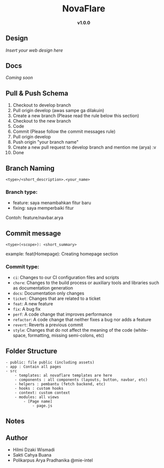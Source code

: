 **<h1 style="text-align:center;">NovaFlare</h1>**

<h4 style="text-align:center;">v1.0.0</h4>

## Design

_Insert your web design here_

## Docs

_Coming soon_

## Pull & Push Schema

1. Checkout to develop branch
2. Pull origin develop (awas sampe ga dilakuin)
3. Create a new branch (Please read the rule below this section)
4. Checkout to the new branch
5. Code
6. Commit (Please follow the commit messages rule)
7. Pull origin develop
8. Push origin "your branch name"
9. Create a new pull request to develop branch and mention me (arya) :v
10. Done

## Branch Naming

```
<type>/<short_description>.<your_name>
```

### Branch type:

- feature: saya menambahkan fitur baru
- fixing: saya memperbaiki fitur

Contoh: feature/navbar.arya

## Commit message

```
<type>(<scope>): <short_summary>
```

example: feat(Homepage): Creating homepage section

### Commit type:

- `ci`: Changes to our CI configuration files and scripts
- `chore`: Changes to the build process or auxiliary tools and libraries such as documentation
  generation
- `docs`: Documentation only changes
- `ticket`: Changes that are related to a ticket
- `feat`: A new feature
- `fix`: A bug fix
- `perf`: A code change that improves performance
- `refactor`: A code change that neither fixes a bug nor adds a feature
- `revert`: Reverts a previous commit
- `style`: Changes that do not affect the meaning of the code (white-space, formatting, missing
  semi-colons, etc)

## Folder Structure

```
- public: file public (including assets)
- app : Contain all pages
- src
    - templates: al novaflare templates are here
    - components : all components (layouts, button, navbar, etc)
    - helpers : pembantu (fetch backend, etc)
    - hooks : custom hooks
    - context: custom context
    - modules: all views
        - [Page name]
            - page.js
```

## Notes

## Author

- Hilmi Dzaki Wismadi
- Sakti Cahya Buana
- Polikarpus Arya Pradhanika @mie-intel
